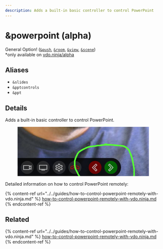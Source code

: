 ```yaml
---
description: Adds a built-in basic controller to control PowerPoint
---
```


# \&powerpoint (alpha)

General Option! ([`&push`](../../source-settings/push.md), [`&room`](../../general-settings/room.md), [`&view`](../view-parameters/view.md), [`&scene`](../view-parameters/scene.md))\
\*only available on [vdo.ninja/alpha](https://vdo.ninja/alpha/)

## Aliases

* `&slides`
* `&pptcontrols`
* `&ppt`

## Details

Adds a built-in basic controller to control PowerPoint.

<figure><img src="../../.gitbook/assets/image (18).png" alt=""><figcaption></figcaption></figure>

Detailed information on how to control PowerPoint remotely:

{% content-ref url="../../guides/how-to-control-powerpoint-remotely-with-vdo.ninja.md" %}
[how-to-control-powerpoint-remotely-with-vdo.ninja.md](../../guides/how-to-control-powerpoint-remotely-with-vdo.ninja.md)
{% endcontent-ref %}

## Related

{% content-ref url="../../guides/how-to-control-powerpoint-remotely-with-vdo.ninja.md" %}
[how-to-control-powerpoint-remotely-with-vdo.ninja.md](../../guides/how-to-control-powerpoint-remotely-with-vdo.ninja.md)
{% endcontent-ref %}
